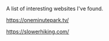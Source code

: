 

A list of interesting websites I've found. 

https://oneminutepark.tv/

https://slowerhiking.com/

